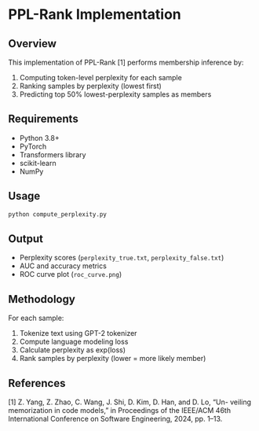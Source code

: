 # PPL-Rank Implementation

## Overview
This implementation of PPL-Rank [1] performs membership inference by:
1. Computing token-level perplexity for each sample
2. Ranking samples by perplexity (lowest first)
3. Predicting top 50% lowest-perplexity samples as members

## Requirements
- Python 3.8+
- PyTorch
- Transformers library
- scikit-learn
- NumPy

## Usage
```bash
python compute_perplexity.py
```

## Output
- Perplexity scores (`perplexity_true.txt`, `perplexity_false.txt`)
- AUC and accuracy metrics
- ROC curve plot (`roc_curve.png`)

## Methodology
For each sample:
1. Tokenize text using GPT-2 tokenizer
2. Compute language modeling loss
3. Calculate perplexity as exp(loss)
4. Rank samples by perplexity (lower = more likely member)

## References
[1] Z. Yang, Z. Zhao, C. Wang, J. Shi, D. Kim, D. Han, and D. Lo, “Un-
veiling memorization in code models,” in Proceedings of the IEEE/ACM
46th International Conference on Software Engineering, 2024, pp. 1–13.